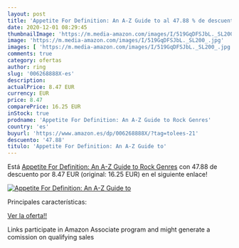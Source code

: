```yaml
---
layout: post
title: 'Appetite For Definition: An A-Z Guide to al 47.88 % de descuento'
date: 2020-12-01 08:29:45
thumbnailImage: 'https://m.media-amazon.com/images/I/519GqDFSJbL._SL200_.jpg'
image: 'https://m.media-amazon.com/images/I/519GqDFSJbL._SL200_.jpg'
images: [ 'https://m.media-amazon.com/images/I/519GqDFSJbL._SL200_.jpg' ]
comments: true
category: ofertas
author: ring
slug: '006268888X-es'
description:
actualPrice: 8.47 EUR
currency: EUR
price: 8.47
comparePrice: 16.25 EUR
inStock: true
prodname: 'Appetite For Definition: An A-Z Guide to Rock Genres'
country: 'es'
buyurl: 'https://www.amazon.es/dp/006268888X/?tag=tolees-21'
descuento: '47.88'
titulo: 'Appetite For Definition: An A-Z Guide to'
---
```


Está [Appetite For Definition: An A-Z Guide to Rock Genres](https://www.amazon.es/dp/006268888X/?tag=tolees-21) con 47.88 de descuento por 8.47 EUR (original: 16.25 EUR) en el siguiente enlace!

[![Appetite For Definition: An A-Z Guide to](https://m.media-amazon.com/images/I/519GqDFSJbL._SL200_.jpg)](https://www.amazon.es/dp/006268888X/?tag=tolees-21)

Principales características:


[Ver la oferta!!](https://www.amazon.es/dp/006268888X/?tag=tolees-21)

Links participate in Amazon Associate program and might generate a comission on qualifying sales


